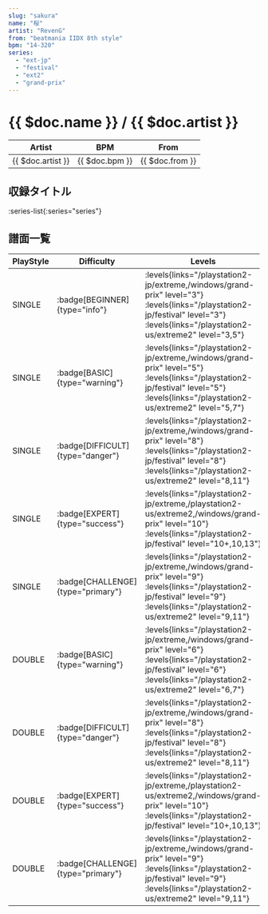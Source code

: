 ```yaml
---
slug: "sakura"
name: "桜"
artist: "RevenG"
from: "beatmania IIDX 8th style"
bpm: "14-320"
series:
  - "ext-jp"
  - "festival"
  - "ext2"
  - "grand-prix"
---
```


# {{ $doc.name }} / {{ $doc.artist }}

|Artist|BPM|From|
|------|---|----|
|{{ $doc.artist }}|{{ $doc.bpm }}|{{ $doc.from }}|

## 収録タイトル

:series-list{:series="series"}

## 譜面一覧

|PlayStyle|Difficulty|Levels|Notes|Movie|
|---------|----------|------|-----|-----|
|SINGLE| :badge[BEGINNER]{type="info"}| :levels{links="/playstation2-jp/extreme,/windows/grand-prix" level="3"} :levels{links="/playstation2-jp/festival" level="3"}  :levels{links="/playstation2-us/extreme2" level="3,5"}|160/0||
|SINGLE| :badge[BASIC]{type="warning"}| :levels{links="/playstation2-jp/extreme,/windows/grand-prix" level="5"} :levels{links="/playstation2-jp/festival" level="5"}  :levels{links="/playstation2-us/extreme2" level="5,7"}|228/7||
|SINGLE| :badge[DIFFICULT]{type="danger"}| :levels{links="/playstation2-jp/extreme,/windows/grand-prix" level="8"} :levels{links="/playstation2-jp/festival" level="8"}  :levels{links="/playstation2-us/extreme2" level="8,11"}|345/3||
|SINGLE| :badge[EXPERT]{type="success"}| :levels{links="/playstation2-jp/extreme,/playstation2-us/extreme2,/windows/grand-prix" level="10"} :levels{links="/playstation2-jp/festival" level="10+,10,13"}|446/1||
|SINGLE| :badge[CHALLENGE]{type="primary"}| :levels{links="/playstation2-jp/extreme,/windows/grand-prix" level="9"} :levels{links="/playstation2-jp/festival" level="9"}  :levels{links="/playstation2-us/extreme2" level="9,11"}|356/1||
|DOUBLE| :badge[BASIC]{type="warning"}| :levels{links="/playstation2-jp/extreme,/windows/grand-prix" level="6"} :levels{links="/playstation2-jp/festival" level="6"}  :levels{links="/playstation2-us/extreme2" level="6,7"}|226/9||
|DOUBLE| :badge[DIFFICULT]{type="danger"}| :levels{links="/playstation2-jp/extreme,/windows/grand-prix" level="8"} :levels{links="/playstation2-jp/festival" level="8"}  :levels{links="/playstation2-us/extreme2" level="8,11"}|317/6||
|DOUBLE| :badge[EXPERT]{type="success"}| :levels{links="/playstation2-jp/extreme,/playstation2-us/extreme2,/windows/grand-prix" level="10"} :levels{links="/playstation2-jp/festival" level="10+,10,13"}|438/1||
|DOUBLE| :badge[CHALLENGE]{type="primary"}| :levels{links="/playstation2-jp/extreme,/windows/grand-prix" level="9"} :levels{links="/playstation2-jp/festival" level="9"}  :levels{links="/playstation2-us/extreme2" level="9,11"}|352/1||
